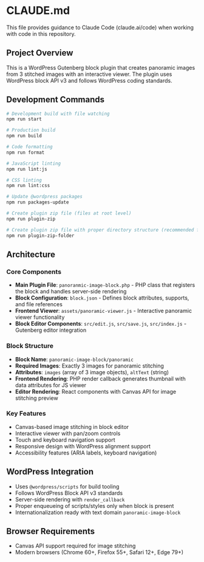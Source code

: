 # CLAUDE.md

This file provides guidance to Claude Code (claude.ai/code) when working with code in this repository.

## Project Overview

This is a WordPress Gutenberg block plugin that creates panoramic images from 3 stitched images with an interactive viewer. The plugin uses WordPress block API v3 and follows WordPress coding standards.

## Development Commands

```bash
# Development build with file watching
npm run start

# Production build 
npm run build

# Code formatting
npm run format

# JavaScript linting
npm run lint:js

# CSS linting  
npm run lint:css

# Update @wordpress packages
npm run packages-update

# Create plugin zip file (files at root level)
npm run plugin-zip

# Create plugin zip file with proper directory structure (recommended for distribution)
npm run plugin-zip-folder
```

## Architecture

### Core Components
- **Main Plugin File**: `panoranmic-image-block.php` - PHP class that registers the block and handles server-side rendering
- **Block Configuration**: `block.json` - Defines block attributes, supports, and file references
- **Frontend Viewer**: `assets/panoramic-viewer.js` - Interactive panoramic viewer functionality
- **Block Editor Components**: `src/edit.js`, `src/save.js`, `src/index.js` - Gutenberg editor integration

### Block Structure
- **Block Name**: `panoramic-image-block/panoramic`
- **Required Images**: Exactly 3 images for panoramic stitching
- **Attributes**: `images` (array of 3 image objects), `altText` (string)
- **Frontend Rendering**: PHP render callback generates thumbnail with data attributes for JS viewer
- **Editor Rendering**: React components with Canvas API for image stitching preview

### Key Features
- Canvas-based image stitching in block editor
- Interactive viewer with pan/zoom controls
- Touch and keyboard navigation support
- Responsive design with WordPress alignment support
- Accessibility features (ARIA labels, keyboard navigation)

## WordPress Integration
- Uses `@wordpress/scripts` for build tooling
- Follows WordPress Block API v3 standards
- Server-side rendering with `render_callback`
- Proper enqueueing of scripts/styles only when block is present
- Internationalization ready with text domain `panoramic-image-block`

## Browser Requirements
- Canvas API support required for image stitching
- Modern browsers (Chrome 60+, Firefox 55+, Safari 12+, Edge 79+)
